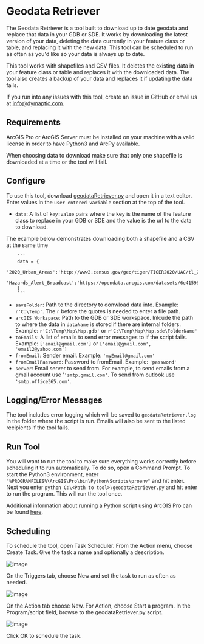 # Geodata Retriever ##

The Geodata Retriever is a tool built to download up to date geodata and replace that data in your GDB or SDE.  It works by downloading the latest version of your data, deleting the data currently in your feature class or table, and replacing it with the new data.  This tool can be scheduled to run as often as you'd like so your data is always up to date.

This tool works with shapefiles and CSV files.  It deletes the existing data in your feature class or table and replaces it with the downloaded data.  The tool also creates a backup of your data and replaces it if updating the data fails. 

If you run into any issues with this tool, create an issue in GitHub or email us at [info@dymaptic.com](mailto:info@dymaptic.com).

## Requirements ##

ArcGIS Pro or ArcGIS Server must be installed on your machine with a valid license in order to have Python3 and ArcPy available.

When choosing data to download make sure that only one shapefile is downloaded at a time or the tool will fail.

## Configure ##

To use this tool, download [geodataRetriever.py](https://github.com/dymaptic/gis-data-utils/blob/7b60d8f03b35c432b96a3a8c1b4373f5e07ee230/geodata-retriever/geodataRetriever.py) and open it in a text editor. Enter values in the `user entered variable` section at the top of the tool.

* `data`: A list of `key:value` pairs where the key is the name of the feature class to replace in your GDB or SDE and the value is the url to the data to download. 

The example below demonstrates downloading both a shapefile and a CSV at the same time

        ```
        data = {
            '2020_Urban_Areas':'http://www2.census.gov/geo/tiger/TIGER2020/UAC/tl_2020_us_uac10.zip',
            'Hazards_Alert_Broadcast':'https://opendata.arcgis.com/datasets/6e41598c462e4cb3b06d569ed6d55d1c_0.csv'
        }
        ```
* `saveFolder`: Path to the directory to donwload data into. Example: `r'C:\Temp'`.  The `r` before the quotes is needed to enter a file path.
* `arcGIS Workspace`: Path to the GDB or SDE workspace. Inlcude the path to where the data in `dataName` is stored if there are internal folders. Example: `r'C:\Temp\Map\Map.gdb'` or `r'C:\Temp\Map\Map.sde\FolderName'`
* `toEmails`: A list of emails to send error messages to if the script fails. Example: `['email@gmail.com']` or `['email@gmail.com', 'email2@yahoo.com']`
* `fromEmail`: Sender email. Example: `'myEmail@gmail.com'`
* `fromEmailPassword`: Password to fromEmail. Example: `'password'`
* `server`: Email server to send from.  For example, to send emails from a gmail account use '`'smtp.gmail.com'`.  To send from outlook use `'smtp.office365.com'`.

## Logging/Error Messages ##
The tool includes error logging which will be saved to `geodataRetriever.log` in the folder where the script is run.  Emails will also be sent to the listed recipients if the tool fails.

## Run Tool ##

You will want to run the tool to make sure everything works correctly before scheduling it to run automatically. To do so, open a Command Prompt.  To start the Python3 environment, enter `"%PROGRAMFILES%\ArcGIS\Pro\bin\Python\Scripts\proenv"` and hit enter. Next you enter `python C:\<Path to tool>\geodataRetriever.py` and hit enter to run the program.  This will run the tool once. 

Additional information about running a Python script using ArcGIS Pro can be found [here](https://pro.arcgis.com/en/pro-app/latest/arcpy/get-started/installing-python-for-arcgis-pro.htm).

## Scheduling ##
To schedule the tool, open Task Scheduler.  From the Action menu, choose Create Task. Give the task a name and optionally a description.

![image](https://user-images.githubusercontent.com/13741019/111682298-cd835c80-87e9-11eb-81ca-772f0de47c82.png)

On the Triggers tab, choose New and set the task to run as often as needed.

![image](https://user-images.githubusercontent.com/13741019/111683594-4e8f2380-87eb-11eb-9230-2b031d276982.png)

On the Action tab choose New.  For Action, choose Start a program.  In the Program/script field, browse to the geodataRetriever.py script. 

![image](https://user-images.githubusercontent.com/13741019/111683679-6bc3f200-87eb-11eb-8d86-befecb63269f.png)

Click OK to schedule the task.
